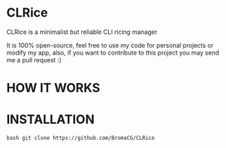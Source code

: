 # CLRice
CLRice is a minimalist but reliable CLI ricing manager

It is 100% open-source, feel free to use my code for personal projects or modify my app, also, if you want to contribute to this project you may send me a pull request :)

# HOW IT WORKS

# INSTALLATION
```bash git clone https://github.com/BromaCG/CLRice```
